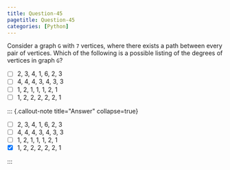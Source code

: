 ```yaml
---
title: Question-45
pagetitle: Question-45
categories: [Python]
---
```


Consider a graph `G` with `7` vertices, where there exists a path between every pair of vertices. Which of the following is a possible listing of the degrees of vertices in graph `G`?

- [ ] 2, 3, 4, 1, 6, 2, 3
- [ ] 4, 4, 4, 3, 4, 3, 3
- [ ] 1, 2, 1, 1, 1, 2, 1
- [ ] 1, 2, 2, 2, 2, 2, 1

::: {.callout-note title="Answer" collapse=true}

- [ ] 2, 3, 4, 1, 6, 2, 3
- [ ] 4, 4, 4, 3, 4, 3, 3
- [ ] 1, 2, 1, 1, 1, 2, 1
- [x] 1, 2, 2, 2, 2, 2, 1

:::
